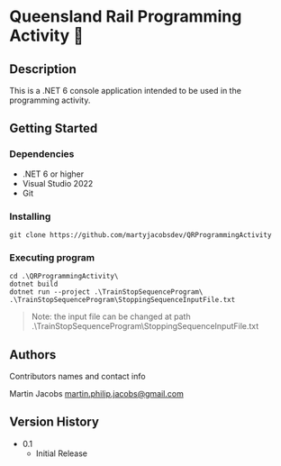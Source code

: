 # Queensland Rail Programming Activity 🚆

## Description

This is a .NET 6 console application intended to be used in the programming activity.

## Getting Started

### Dependencies

* .NET 6 or higher
* Visual Studio 2022
* Git

### Installing

```
git clone https://github.com/martyjacobsdev/QRProgrammingActivity
```

### Executing program

```
cd .\QRProgrammingActivity\
dotnet build
dotnet run --project .\TrainStopSequenceProgram\ .\TrainStopSequenceProgram\StoppingSequenceInputFile.txt
```
> Note: the input file can be changed at path .\TrainStopSequenceProgram\StoppingSequenceInputFile.txt 

## Authors

Contributors names and contact info

Martin Jacobs 
martin.philip.jacobs@gmail.com

## Version History

* 0.1
    * Initial Release
